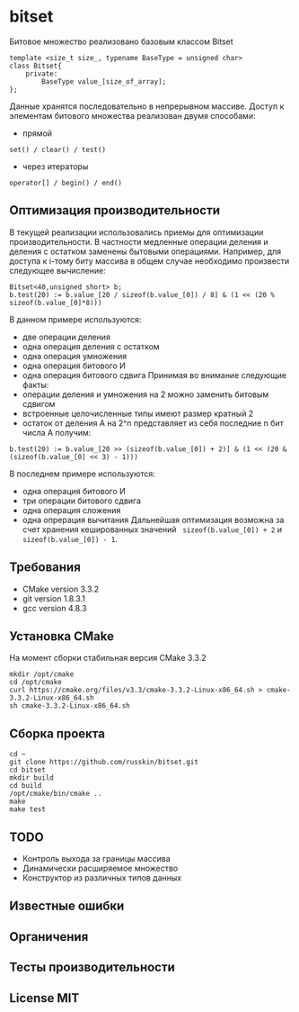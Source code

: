 # bitset
Битовое множество реализовано базовым классом Bitset
```
template <size_t size_, typename BaseType = unsigned char>
class Bitset{
	private:
		BaseType value_[size_of_array];
};
```
Данные хранятся последовательно в непрерывном массиве. Доступ к элементам битового множества реализован двумя способами:
* прямой
```
set() / clear() / test()
```
* через итераторы
```
operator[] / begin() / end()
```

## Оптимизация производительности
В текущей реализации использовались приемы для оптимизации производительности. В частности медленные операции деления и деления с остатком заменены бытовыми операциями. Например, для доступа к i-тому биту массива в общем случае необходимо произвести следующее вычисление:
```
Bitset<40,unsigned short> b;
b.test(20) := b.value_[20 / sizeof(b.value_[0]) / 8] & (1 << (20 % sizeof(b.value_[0]*8))) 
```
В данном примере используются:
* две операции деления
* одна операция деления с остатком
* одна операция умножения
* одна операция битового И
* одна операция битового сдвига 
Принимая во внимание следующие факты:
* операции деления и умножения на 2 можно заменить битовым сдвигом
* встроенные целочисленные типы имеют размер кратный 2
* остаток от деления A на 2^n представляет из себя последние n бит числа A
получим:
```
b.test(20) := b.value_[20 >> (sizeof(b.value_[0]) + 2)] & (1 << (20 & (sizeof(b.value_[0] << 3) - 1))) 
```
В последнем примере используются:
* одна операция битового И
* три операции битового сдвига
* одна операция сложения
* одна опрерация вычитания
Дальнейшая оптимизация возможна за счет хранения кешированных значений ``` sizeof(b.value_[0]) + 2``` и ``` sizeof(b.value_[0]) - 1```.


## Требования
* CMake version 3.3.2
* git version 1.8.3.1
* gcc version 4.8.3

## Установка CMake
На момент сборки стабильная версия CMake 3.3.2
```
mkdir /opt/cmake
cd /opt/cmake
curl https://cmake.org/files/v3.3/cmake-3.3.2-Linux-x86_64.sh > cmake-3.3.2-Linux-x86_64.sh
sh cmake-3.3.2-Linux-x86_64.sh
```

## Сборка проекта
```
cd ~
git clone https://github.com/russkin/bitset.git
cd bitset
mkdir build
cd build
/opt/cmake/bin/cmake ..
make
make test
```
## TODO
* Контроль выхода за границы массива
* Динамически расширяемое множество
* Конструктор из различных типов данных

## Известные ошибки

## Органичения

## Тесты производительности

## License MIT
